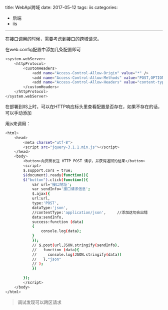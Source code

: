 title: WebApi跨域
date:  2017-05-12
tags: iis
categories: 
   - 后端
   - iis   
------

在接口调用的时候，需要考虑到接口的跨域请求。

在web.config配置中添加几条配置即可

``` bash
<system.webServer>        
	<httpProtocol>
		<customHeaders>
		    <add name="Access-Control-Allow-Origin" value="*" />
		    <add name="Access-Control-Allow-Methods" value="POST,OPTIONS" />
		    <add name="Access-Control-Allow-Headers" value="content-type" />
		</customHeaders>
	</httpProtocol>
</system.webServer>
```

在部署到IIS上时，可以在HTTP响应标头里查看配置是否存在，如果不存在的话，可以手动添加

用js来调用：

``` bash
<html>
    <head>
        <meta charset="utf-8">
        <script src="jquery-3.1.1.min.js"></script>
    </head>
    <body>
        <button>向页面发送 HTTP POST 请求，并获得返回的结果</button>
        <script>
        $.support.cors = true;
        $(document).ready(function(){
        $("button").click(function(){
            var url='接口地址';
            var sendInfo='接口请求信息';
            $.ajax({
            url:url,
            type:'POST',
            dataType:'json',
            //contentType:'application/json',     //添加这句会出错 
            data:sendInfo,
            success:function (data)
            {
                console.log(data);
            }
            });
            // $.post(url,JSON.stringify(sendInfo), 
            //   function (data){
            //     console.log(JSON.stringify(data))
            //   },"json"
            // );
            })
                
        });
        </script>
    </body>
</html>
```

> 调试发现可以跨区请求